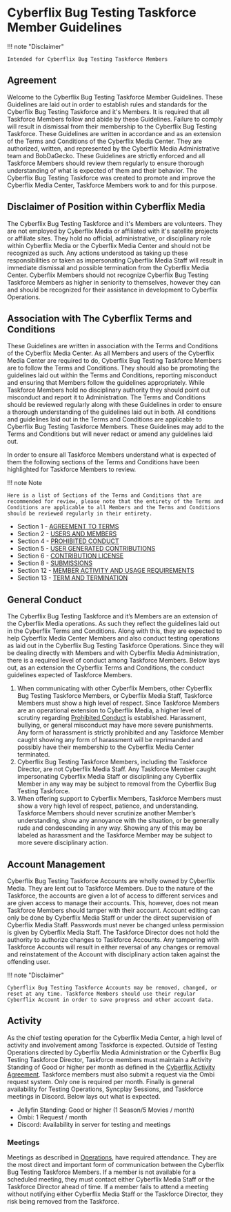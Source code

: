 # Cyberflix Bug Testing Taskforce Member Guidelines
!!! note "Disclaimer"

    Intended for Cyberflix Bug Testing Taskforce Members

## Agreement
Welcome to the Cyberflix Bug Testing Taskforce Member Guidelines. These Guidelines are laid out in order to establish rules and standards for the Cyberflix Bug Testing Taskforce and it's Members. It is required that all Taskforce Members follow and abide by these Guidelines. Failure to comply will result in dismissal from their membership to the Cyberflix Bug Testing Taskforce. These Guidelines are written in accordance and as an extension of the Terms and Conditions of the Cyberflix Media Center. They are authorized, written, and represented by the Cyberflix Media Administrative team and BobDaGecko. These Guidelines are strictly enforced and all Taskforce Members should review them regularly to ensure thorough understanding of what is expected of them and their behavior. The Cyberflix Bug Testing Taskforce was created to promote and improve the Cyberflix Media Center, Taskforce Members work to and for this purpose.

## Disclaimer of Position within Cyberflix Media
The Cyberflix Bug Testing Taskforce and it's Members are volunteers. They are not employed by Cyberflix Media or affiliated with it's satellite projects or affiliate sites. They hold no official, administrative, or disciplinary role within Cyberflix Media or the Cyberflix Media Center and should not be recognized as such. Any actions understood as taking up these responsibilities or taken as impersonating Cyberflix Media Staff will result in immediate dismissal and possible termination from the Cyberflix Media Center. Cyberflix Members should not recognize Cyberflix Bug Testing Taskforce Members as higher in seniority to themselves, however they can and should be recognized for their assistance in development to Cyberflix Operations.

## Association with The Cyberflix Terms and Conditions
These Guidelines are written in association with the Terms and Conditions of the Cyberflix Media Center. As all Members and users of the Cyberflix Media Center are required to do, Cyberflix Bug Testing Taskforce Members are to follow the Terms and Conditions. They should also be promoting the guidelines laid out within the Terms and Conditions, reporting misconduct and ensuring that Members follow the guidelines appropriately. While Taskforce Members hold no disciplinary authority they should point out misconduct and report it to Administration. The Terms and Conditions should be reviewed regularly along with these Guidelines in order to ensure a thorough understanding of the guidelines laid out in both. All conditions and guidelines laid out in the Terms and Conditions are applicable to Cyberflix Bug Testing Taskforce Members. These Guidelines may add to the Terms and Conditions but will never redact or amend any guidelines laid out.

In order to ensure all Taskforce Members understand what is expected of them the following sections of the Terms and Conditions have been highlighted for Taskforce Members to review. 

!!! note Note

    Here is a list of Sections of the Terms and Conditions that are recommended for review, please note that the entirety of the Terms and Conditions are applicable to all Members and the Terms and Conditions should be reviewed regularly in their entirety.

 - Section 1 - [AGREEMENT TO TERMS](https://docs.cyberflix.io/about/terms-and-conditions/#agreement-to-terms)
 - Section 2 - [USERS AND MEMBERS](https://docs.cyberflix.io/about/terms-and-conditions/#users-and-members)
 - Section 4 - [PROHIBITED CONDUCT](https://docs.cyberflix.io/about/terms-and-conditions/#prohibited-conduct)
 - Section 5 - [USER GENERATED CONTRIBUTIONS](https://docs.cyberflix.io/about/terms-and-conditions/#user-generated-contributions)
 - Section 6 - [CONTRIBUTION LICENSE](https://docs.cyberflix.io/about/terms-and-conditions/#contribution-license)
 - Section 8 - [SUBMISSIONS](https://docs.cyberflix.io/about/terms-and-conditions/#submissions)
 - Section 12 - [MEMBER ACTIVITY AND USAGE REQUIREMENTS](https://docs.cyberflix.io/about/terms-and-conditions/#member-activity-and-usage-requirements)
 - Section 13 - [TERM AND TERMINATION](https://docs.cyberflix.io/about/terms-and-conditions/#term-and-termination)

## General Conduct
The Cyberflix Bug Testing Taskforce and it’s Members are an extension of the Cyberflix Media operations. As such they reflect the guidelines laid out in the Cyberflix Terms and Conditions. Along with this, they are expected to help Cyberflix Media Center Members and also conduct testing operations as laid out in the Cyberflix Bug Testing Taskforce Operations. Since they will be dealing directly with Members and with Cyberflix Media Administration, there is a required level of conduct among Taskforce Members. Below lays out, as an extension the Cyberflix Terms and Conditions, the conduct guidelines expected of Taskforce Members.

1. When communicating with other Cyberflix Members, other Cyberflix Bug Testing Taskforce Members, or Cyberflix Media Staff, Taskforce Members must show a high level of respect. Since Taskforce Members are an operational extension to Cyberflix Media, a higher level of scrutiny regarding [Prohibited Conduct](https://docs.cyberflix.io/about/terms-and-conditions/#4-prohibited-conduct) is established. Harassment, bullying, or general misconduct may have more severe punishments. Any form of harassment is strictly prohibited and any Taskforce Member caught showing any form of harassment will be reprimanded and possibly have their membership to the Cyberflix Media Center terminated.
2. Cyberflix Bug Testing Taskforce Members, including the Taskforce Director, are not Cyberflix Media Staff. Any Taskforce Member caught impersonating Cyberflix Media Staff or disciplining any Cyberflix Member in any way may be subject to removal from the Cyberflix Bug Testing Taskforce.
3. When offering support to Cyberflix Members, Taskforce Members must show a very high level of respect, patience, and understanding. Taskforce Members should never scrutinize another Member’s understanding, show any annoyance with the situation, or be generally rude and condescending in any way. Showing any of this may be labeled as harassment and the Taskforce Member may be subject to more severe disciplinary action.

## Account Management
Cyberflix Bug Testing Taskforce Accounts are wholly owned by Cyberflix Media. They are lent out to Taskforce Members. Due to the nature of the Taskforce, the accounts are given a lot of access to different services and are given access to manage their accounts. This, however, does not mean Taskforce Members should tamper with their account. Account editing can only be done by Cyberflix Media Staff or under the direct supervision of Cyberflix Media Staff. Passwords must never be changed unless permission is given by Cyberflix Media Staff. The Taskforce Director does not hold the authority to authorize changes to Taskforce Accounts. Any tampering with Taskforce Accounts will result in either reversal of any changes or removal and reinstatement of the Account with disciplinary action taken against the offending user.

!!! note "Disclaimer"

    Cyberflix Bug Testing Taskforce Accounts may be removed, changed, or reset at any time. Taskforce Members should use their regular Cyberflix Account in order to save progress and other account data.

## Activity
As the chief testing operation for the Cyberflix Media Center, a high level of activity and involvement among Taskforce is expected. Outside of Testing Operations directed by Cyberflix Media Administration or the Cyberflix Bug Testing Taskforce Director, Taskforce members must maintain a Activity Standing of Good or higher per month as defined in the [Cyberflix Activity Agreement](https://docs.cyberflix.io/about/activity-agreement/#jellyfin-requirements). Taskforce members must also submit a request via the Ombi request system. Only one is required per month. Finally is general availability for Testing Operations, Syncplay Sessions, and Taskforce meetings in Discord. Below lays out what is expected.

 - Jellyfin Standing: Good or higher (1 Season/5 Movies / month)
 - Ombi: 1 Request / month
 - Discord: Availability in server for testing and meetings


### Meetings
Meetings as described in [Operations](https://docs.cyberflix.io/cbttf/operations/#meetings), have required attendance. They are the most direct and important form of communication between the Cyberflix Bug Testing Taskforce Members. If a member is not available for a scheduled meeting, they must contact either Cyberflix Media Staff or the Taskforce Director ahead of time. If a member fails to attend a meeting without notifying either Cyberflix Media Staff or the Taskforce Director, they risk being removed from the Taskforce.
